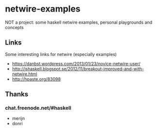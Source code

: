 netwire-examples
================

NOT a project: some haskell netwire examples, personal playgrounds and concepts

## Links

Some interesting links for netwire (especially examples)

- https://danbst.wordpress.com/2013/01/23/novice-netwire-user/
- http://jshaskell.blogspot.se/2012/11/breakout-improved-and-with-netwire.html
- http://hpaste.org/83098

## Thanks

### chat.freenode.net/#haskell
- merijn
- donri